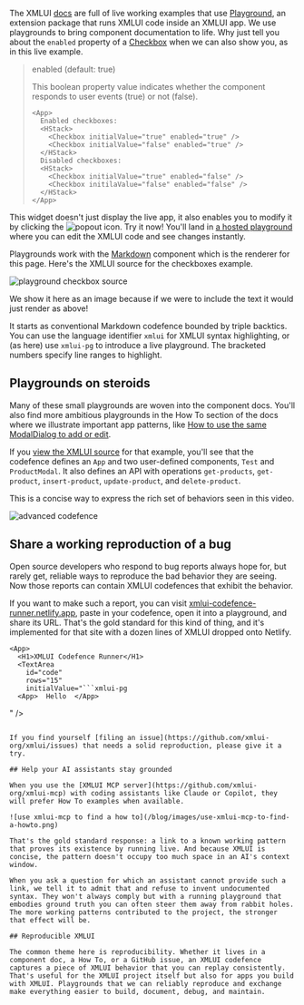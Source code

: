 The XMLUI [docs](https://docs.xmlui.org) are full of live working examples that use [Playground](https://github.com/xmlui-org/xmlui/tree/main/packages/xmlui-playground), an extension package that runs XMLUI code inside an XMLUI app. We use playgrounds to bring component documentation to life. Why just tell you about the `enabled` property of a [Checkbox](https://docs.xmlui.org/components/Checkbox) when we can also show you, as in this live example.

<blockquote>
enabled (default: true)

This boolean property value indicates whether the component responds to user events (true) or not (false).

```xmlui-pg {4-6} {9-10} name="Click the checkboxes"
<App>
  Enabled checkboxes:
  <HStack>
    <Checkbox initialValue="true" enabled="true" />
    <Checkbox initialValue="false" enabled="true" />
  </HStack>
  Disabled checkboxes:
  <HStack>
    <Checkbox initialValue="true" enabled="false" />
    <Checkbox initilaValue="false" enabled="false" />
  </HStack>
</App>
```
</blockquote>

This widget doesn't just display the live app, it also enables you to modify it by clicking the ![popout](/resources/pg-popout.svg) icon. Try it now! You'll land in [a hosted playground](https://playground.xmlui.org/#/playground/#H4sIAAAAAAAAE61W204bMRD9ldWUx2zJhRBYpZXCTVQCVBUKlQoPk%2FUkseK1LduBBZR%2Fr%2BzdJtmw4SLxlsycmTmeOfbsM1iHkqFQkiB5BtQaEugPtP5%2BK6PoWOJQEIvSCaXTocrJJt7cP710mE4DJIr6h6U34pI7juIaxYy%2B3YIzM7qFiIokS8P2W4EjFPaVyP72Sv0jbj%2BV4%2F%2FaG0gK3EyyGrrCsr9dNBQakKpMK0nSWUj%2B3vn%2FcsTHvvVuQhl56zNIzAgS%2BHN%2B9vtHdCDUOLryTmgAZ5DAUKhx7EoL5Y4k83GQZ2LG4a5RpLpGY33eIabTsVEzyQ6VUAYS2Er9j9jOzAhTipuBlrdowzM0j5DAl05nt3d4uPCUWO9pUbvX2YHGeuI4VdKRdPEgaKimSIb5DWduUiJanXZT56v2aoa9ncI9VPnlBJl6iCXe%2F0RJogRIL9qXPC5K1EsS3WYNfC1pXYhGxrgcX5NxPEVRqWB1gAWehpH5xccTVxxnBdaqHvTI4AP5UXSaxRkd5W7B%2FozL6QoTSpVkaB7j3eZyVFwynqJbBsQxpo7f%2BxE5g9JqNCTda%2FiJug8c3gnXhqwl9iKgpv3V%2FGsdbTXrplBTpjZupKS7Id%2FjmoMPlWB1zdzIZT%2FkrMEvUm5Vbkbc3RQQCrwV58lf8ieKT1teE193u4ay6qGCp1e0qNATMj6z8anLxJV%2FaIJogmaEDwgvx4LOkUpnGUnnOVl%2FWbsHuzu9boVyBbPszJfWQbvTHtSMxpJGE7TwIj21qUsI8wYwNNOa1%2Bb1R6FWCh9QzCdf86Lh8QVZR6x8o3QeWSU4i9YC2rWcwpQmhDXy7TY3T8G3cu94vzfYe9ekTvZPBicHH5tUZ2%2Bn1z2G%2BbwBhqyamdTvmuf5%2FM6blHZcybAuRjwnVqybJCy0BtgH1NpfyfK%2FNnTP6eFcsSVGGU7SoU8DCUyU4U9KOhTQgOJOlCmry6t0hY%2BPUs9hJXrJQBK%2BRubzfwm13uekCAAA) where you can edit the XMLUI code and see changes instantly.

Playgrounds work with the [Markdown](https://docs.xmlui.org/components/Markdown) component which is the renderer for this page. Here's the XMLUI source for the checkboxes example.

![playground checkbox source](/blog/images/playground-checkbox-source.png)

 We show it here as an image because if we were to include the text it would just render as above!

It starts as conventional Markdown codefence bounded by triple backtics. You can use the language identifier `xmlui` for XMLUI syntax highlighting, or (as here) use `xmlui-pg` to introduce a live playground. The bracketed numbers specify line ranges to highlight.

## Playgrounds on steroids

Many of these small playgrounds are woven into the component docs. You'll also find more ambitious playgrounds in the How To section of the docs where we illustrate important app patterns, like <a target="_blank" href="https://docs.xmlui.org/howto/use-the-same-modaldialog-to-add-or-edit">How to use the same ModalDialog to add or edit</a>.

If you [view the XMLUI source](https://github.com/xmlui-org/xmlui/blob/main/docs/public/pages/howto/use-the-same-modaldialog-to-add-or-edit.md) for that example, you'll see that the codefence defines an `App` and two user-defined components, `Test` and `ProductModal`. It also defines an API with operations `get-products`, `get-product`, `insert-product`, `update-product`, and `delete-product`.

 This is a concise way to express the rich set of behaviors seen in this video.

 ![advanced codefence](/blog/images/an-advanced-codefence.gif)

## Share a working reproduction of a bug

Open source developers who respond to bug reports always hope for, but rarely get, reliable ways to reproduce the bad behavior they are seeing. Now those reports can contain XMLUI codefences that exhibit the behavior.

If you want to make such a report, you can visit [xmlui-codefence-runner.netlify.app](https://xmlui-codefence-runner.netlify.app/), paste in your codefence, open it into a playground, and share its URL. That's the gold standard for this kind of thing, and it's implemented for that site with a dozen lines of XMLUI dropped onto Netlify.

```xmlui
<App>
  <H1>XMLUI Codefence Runner</H1>
  <TextArea
    id="code"
    rows="15"
    initialValue="```xmlui-pg
  <App>  Hello  </App>
  ```
  " />
  <Markdown content="{code.value}" />
</App>
```

If you find yourself [filing an issue](https://github.com/xmlui-org/xmlui/issues) that needs a solid reproduction, please give it a try.

## Help your AI assistants stay grounded

When you use the [XMLUI MCP server](https://github.com/xmlui-org/xmlui-mcp) with coding assistants like Claude or Copilot, they will prefer How To examples when available.

![use xmlui-mcp to find a how to](/blog/images/use-xmlui-mcp-to-find-a-howto.png)

That's the gold standard response: a link to a known working pattern that proves its existence by running live. And because XMLUI is concise, the pattern doesn't occupy too much space in an AI's context window.

When you ask a question for which an assistant cannot provide such a link, we tell it to admit that and refuse to invent undocumented syntax. They won't always comply but with a running playground that embodies ground truth you can often steer them away from rabbit holes. The more working patterns contributed to the project, the stronger that effect will be.

## Reproducible XMLUI

The common theme here is reproducibility. Whether it lives in a component doc, a How To, or a GitHub issue, an XMLUI codefence captures a piece of XMLUI behavior that you can replay consistently. That's useful for the XMLUI project itself but also for apps you build with XMLUI. Playgrounds that we can reliably reproduce and exchange make everything easier to build, document, debug, and maintain.




